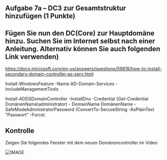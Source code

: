 ﻿## Aufgabe 7a – DC3 zur Gesamtstruktur hinzufügen (1 Punkte)

## Fügen Sie nun den DC(Core) zur Hauptdomäne hinzu. Suchen Sie im Internet selbst nach einer Anleitung. Alternativ können Sie auch folgenden Link verwenden)

<https://docs.microsoft.com/en-us/answers/questions/59818/how-to-install-secondary-domain-controller-as-serv.html>

Install-WindowsFeature -Name AD-Domain-Services -IncludeManagementTools



Install-ADDSDomainController -InstallDns -Credential (Get-Credential DomänenName\administrator) - DomainName DomänenName -SafeModeAdministratorPassword (ConvertTo-SecureString -AsPlainText "Passwort" -Force)


## Kontrolle
   Zeigen Sie folgendes Fenster mit dem neuen Domänencontroller im Video

![IMAGE](images/07-Picture2.png)


